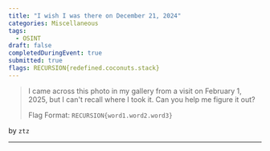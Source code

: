 ```yaml
---
title: "I wish I was there on December 21, 2024"
categories: Miscellaneous
tags: 
  - OSINT
draft: false
completedDuringEvent: true
submitted: true
flags: RECURSION{redefined.coconuts.stack}
---
```

> I came across this photo in my gallery from a visit on February 1, 2025, but I can't recall where I took it. Can you help me figure it out?
>
> Flag Format: `RECURSION{word1.word2.word3}`

by `ztz`

---


